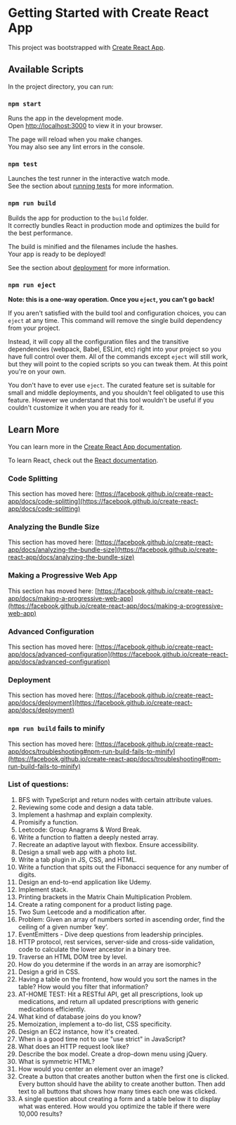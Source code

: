 # Getting Started with Create React App

This project was bootstrapped with [Create React App](https://github.com/facebook/create-react-app).

## Available Scripts

In the project directory, you can run:

### `npm start`

Runs the app in the development mode.\
Open [http://localhost:3000](http://localhost:3000) to view it in your browser.

The page will reload when you make changes.\
You may also see any lint errors in the console.

### `npm test`

Launches the test runner in the interactive watch mode.\
See the section about [running tests](https://facebook.github.io/create-react-app/docs/running-tests) for more information.

### `npm run build`

Builds the app for production to the `build` folder.\
It correctly bundles React in production mode and optimizes the build for the best performance.

The build is minified and the filenames include the hashes.\
Your app is ready to be deployed!

See the section about [deployment](https://facebook.github.io/create-react-app/docs/deployment) for more information.

### `npm run eject`

**Note: this is a one-way operation. Once you `eject`, you can't go back!**

If you aren't satisfied with the build tool and configuration choices, you can `eject` at any time. This command will remove the single build dependency from your project.

Instead, it will copy all the configuration files and the transitive dependencies (webpack, Babel, ESLint, etc) right into your project so you have full control over them. All of the commands except `eject` will still work, but they will point to the copied scripts so you can tweak them. At this point you're on your own.

You don't have to ever use `eject`. The curated feature set is suitable for small and middle deployments, and you shouldn't feel obligated to use this feature. However we understand that this tool wouldn't be useful if you couldn't customize it when you are ready for it.

## Learn More

You can learn more in the [Create React App documentation](https://facebook.github.io/create-react-app/docs/getting-started).

To learn React, check out the [React documentation](https://reactjs.org/).

### Code Splitting

This section has moved here: [https://facebook.github.io/create-react-app/docs/code-splitting](https://facebook.github.io/create-react-app/docs/code-splitting)

### Analyzing the Bundle Size

This section has moved here: [https://facebook.github.io/create-react-app/docs/analyzing-the-bundle-size](https://facebook.github.io/create-react-app/docs/analyzing-the-bundle-size)

### Making a Progressive Web App

This section has moved here: [https://facebook.github.io/create-react-app/docs/making-a-progressive-web-app](https://facebook.github.io/create-react-app/docs/making-a-progressive-web-app)

### Advanced Configuration

This section has moved here: [https://facebook.github.io/create-react-app/docs/advanced-configuration](https://facebook.github.io/create-react-app/docs/advanced-configuration)

### Deployment

This section has moved here: [https://facebook.github.io/create-react-app/docs/deployment](https://facebook.github.io/create-react-app/docs/deployment)

### `npm run build` fails to minify

This section has moved here: [https://facebook.github.io/create-react-app/docs/troubleshooting#npm-run-build-fails-to-minify](https://facebook.github.io/create-react-app/docs/troubleshooting#npm-run-build-fails-to-minify)

### List of questions:

1. BFS with TypeScript and return nodes with certain attribute values.
2. Reviewing some code and design a data table.
3. Implement a hashmap and explain complexity.
4. Promisify a function.
5. Leetcode: Group Anagrams & Word Break.
6. Write a function to flatten a deeply nested array.
7. Recreate an adaptive layout with flexbox. Ensure accessibility.
8. Design a small web app with a photo list.
9. Write a tab plugin in JS, CSS, and HTML.
10. Write a function that spits out the Fibonacci sequence for any number of digits.
11. Design an end-to-end application like Udemy.
12. Implement stack.
13. Printing brackets in the Matrix Chain Multiplication Problem.
14. Create a rating component for a product listing page.
15. Two Sum Leetcode and a modification after.
16. Problem: Given an array of numbers sorted in ascending order, find the ceiling of a given number ‘key’.
17. EventEmitters - Dive deep questions from leadership principles.
18. HTTP protocol, rest services, server-side and cross-side validation, code to calculate the lower ancestor in a binary tree.
19. Traverse an HTML DOM tree by level.
20. How do you determine if the words in an array are isomorphic?
21. Design a grid in CSS.
22. Having a table on the frontend, how would you sort the names in the table? How would you filter that information?
23. AT-HOME TEST: Hit a RESTful API, get all prescriptions, look up medications, and return all updated prescriptions with generic medications efficiently.
24. What kind of database joins do you know?
25. Memoization, implement a to-do list, CSS specificity.
26. Design an EC2 instance, how it's created.
27. When is a good time not to use "use strict" in JavaScript?
28. What does an HTTP request look like?
29. Describe the box model. Create a drop-down menu using jQuery.
30. What is symmetric HTML?
31. How would you center an element over an image?
32. Create a button that creates another button when the first one is clicked. Every button should have the ability to create another button. Then add text to all buttons that shows how many times each one was clicked.
33. A single question about creating a form and a table below it to display what was entered. How would you optimize the table if there were 10,000 results?
